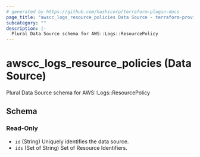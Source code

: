 ```yaml
---
# generated by https://github.com/hashicorp/terraform-plugin-docs
page_title: "awscc_logs_resource_policies Data Source - terraform-provider-awscc"
subcategory: ""
description: |-
  Plural Data Source schema for AWS::Logs::ResourcePolicy
---
```


# awscc_logs_resource_policies (Data Source)

Plural Data Source schema for AWS::Logs::ResourcePolicy



<!-- schema generated by tfplugindocs -->
## Schema

### Read-Only

- `id` (String) Uniquely identifies the data source.
- `ids` (Set of String) Set of Resource Identifiers.
